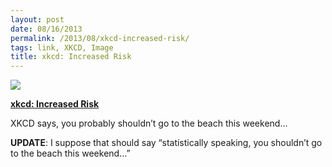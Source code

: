 ```yaml
---
layout: post
date: 08/16/2013
permalink: /2013/08/xkcd-increased-risk/
tags: link, XKCD, Image
title: xkcd: Increased Risk
---
```


<img src="http://imgs.xkcd.com/comics/increased_risk.png"/><br/>

<p><strong><a href="http://xkcd.com/1252/">xkcd: Increased Risk</a></strong></p>

<p>XKCD says, you probably shouldn&#8217;t go to the beach this weekend&#8230;</p>

<p><strong>UPDATE</strong>: I suppose that should say &#8220;statistically speaking, you shouldn&#8217;t go to the beach this weekend&#8230;&#8221;</p>